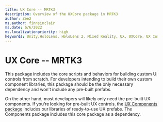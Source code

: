 ```yaml
---
title: UX Core -- MRTK3
description: Overview of the UXCore package in MRTK3
author: Zee2
ms.author: finnsinclair
ms.date: 6/6/2022
ms.localizationpriority: high
keywords: Unity,HoloLens, HoloLens 2, Mixed Reality, UX, UXCore, UX Core, packaging
---
```


# UX Core -- MRTK3

This package includes the core scripts and behaviors for building custom UI controls from scratch. For developers intending to build their own custom component libraries, this package should be the only necessary dependency and won't include any pre-built prefabs.

On the other hand, most developers will likely only need the pre-built UX components. If you're looking for pre-built UX controls, the [UX Components package](../../../mrtk3-uxcomponents/packages/uxcomponents/overview.md) includes our libraries of ready-to-use UX prefabs. The Components package includes this core package as a dependency.
